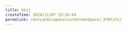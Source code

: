 ```yaml
---
title: kkjj
createTime: 2024/11/07 23:24:44
permalink: /en/LandscapeLeisureGreenSpace/_bYRfzCc/
---
```

